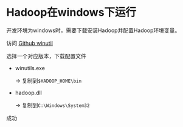 # Hadoop在windows下运行

开发环境为windows时，需要下载安装Hadoop并配置Hadoop环境变量。

访问 [Github winutil](https://github.com/steveloughran/winutils)

选择一个对应版本，下载配置文件

* winutils.exe

    -> 复制到`$HADOOP_HOME\bin`

* hadoop.dll

    -> 复制到`C:\Windows\System32`

成功